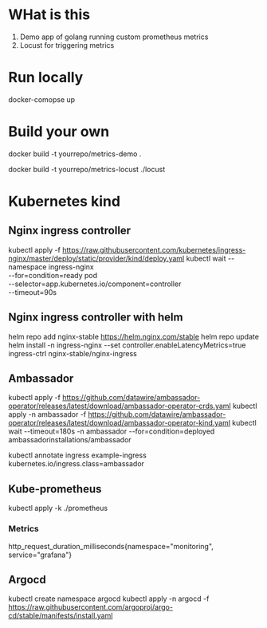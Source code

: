 # WHat is this
1. Demo app of golang running custom prometheus metrics
2. Locust for triggering metrics

# Run locally
docker-comopse up 

# Build your own

docker build -t yourrepo/metrics-demo .

docker build -t yourrepo/metrics-locust ./locust


# Kubernetes kind

## Nginx ingress controller
kubectl apply -f https://raw.githubusercontent.com/kubernetes/ingress-nginx/master/deploy/static/provider/kind/deploy.yaml
kubectl wait --namespace ingress-nginx \
  --for=condition=ready pod \
  --selector=app.kubernetes.io/component=controller \
  --timeout=90s


## Nginx ingress controller with helm
helm repo add nginx-stable https://helm.nginx.com/stable
helm repo update
helm install -n ingress-nginx  --set controller.enableLatencyMetrics=true ingress-ctrl nginx-stable/nginx-ingress



## Ambassador
kubectl apply -f https://github.com/datawire/ambassador-operator/releases/latest/download/ambassador-operator-crds.yaml
kubectl apply -n ambassador -f https://github.com/datawire/ambassador-operator/releases/latest/download/ambassador-operator-kind.yaml
kubectl wait --timeout=180s -n ambassador --for=condition=deployed ambassadorinstallations/ambassador

kubectl annotate ingress example-ingress kubernetes.io/ingress.class=ambassador


## Kube-prometheus
kubectl apply -k ./prometheus

### Metrics
http_request_duration_milliseconds{namespace="monitoring", service="grafana"}


## Argocd
kubectl create namespace argocd
kubectl apply -n argocd -f https://raw.githubusercontent.com/argoproj/argo-cd/stable/manifests/install.yaml